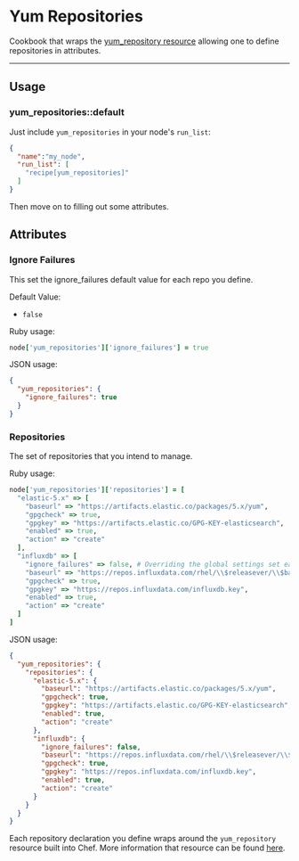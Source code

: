 # Yum Repositories

Cookbook that wraps the [yum_repository resource](https://docs.chef.io/resource_yum_repository.html) allowing one to define repositories in attributes.

---

## Usage

### yum_repositories::default

Just include `yum_repositories` in your node's `run_list`:

```json
{
  "name":"my_node",
  "run_list": [
    "recipe[yum_repositories]"
  ]
}
```

Then move on to filling out some attributes.

## Attributes

### Ignore Failures

This set the ignore_failures default value for each repo you define.

Default Value: 

- `false`

Ruby usage:

```ruby
node['yum_repositories']['ignore_failures'] = true
```

JSON usage:

```json
{
  "yum_repositories": {
    "ignore_failures": true
  }
}
```

### Repositories

The set of repositories that you intend to manage.


Ruby usage:

```ruby
node['yum_repositories']['repositories'] = [
  "elastic-5.x" => [
    "baseurl" => "https://artifacts.elastic.co/packages/5.x/yum",
    "gpgcheck" => true,
    "gpgkey" => "https://artifacts.elastic.co/GPG-KEY-elasticsearch",
    "enabled" => true,
    "action" => "create"
  ],
  "influxdb" => [
    "ignore_failures" => false, # Overriding the global settings set earlier
    "baseurl" => "https://repos.influxdata.com/rhel/\\$releasever/\\$basearch/stable",
    "gpgcheck" => true,
    "gpgkey" => "https://repos.influxdata.com/influxdb.key",
    "enabled" => true,
    "action" => "create"
  ]
]
```

JSON usage:

```json
{
  "yum_repositories": {
    "repositories": {
      "elastic-5.x": {
        "baseurl": "https://artifacts.elastic.co/packages/5.x/yum",
        "gpgcheck": true,
        "gpgkey": "https://artifacts.elastic.co/GPG-KEY-elasticsearch",
        "enabled": true,
        "action": "create"
      },
      "influxdb": {
        "ignore_failures": false,
        "baseurl": "https://repos.influxdata.com/rhel/\\$releasever/\\$basearch/stable",
        "gpgcheck": true,
        "gpgkey": "https://repos.influxdata.com/influxdb.key",
        "enabled": true,
        "action": "create"
      }
    }
  }
}
```

Each repository declaration you define wraps around the `yum_repository` resource built into Chef. More information that resource can be found [here](https://docs.chef.io/resource_yum_repository.html).